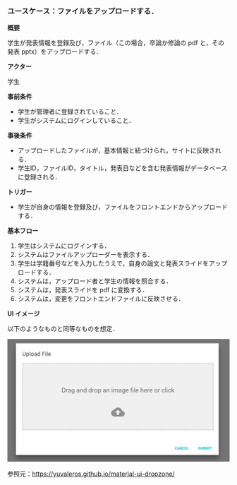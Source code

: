 ### ユースケース：ファイルをアップロードする．

**概要**

学生が発表情報を登録及び，ファイル（この場合，卒論か修論の pdf と，その発表 pptx）をアップロードする．

**アクター**

学生

**事前条件**

- 学生が管理者に登録されていること．
- 学生がシステムにログインしていること．

**事後条件**

- アップロードしたファイルが，基本情報と紐づけられ，サイトに反映される．
- 学生ID，ファイルID，タイトル，発表日などを含む発表情報がデータベースに登録される．

**トリガー**

- 学生が自身の情報を登録及び，ファイルをフロントエンドからアップロードする．

**基本フロー**

1. 学生はシステムにログインする．
2. システムはファイルアップローダーを表示する．
3. 学生は学籍番号などを入力したうえで，自身の論文と発表スライドをアップロードする．
4. システムは，アップロード者と学生の情報を照合する．
5. システムは，発表スライドを pdf に変換する．
6. システムは，変更をフロントエンドファイルに反映させる．

**UI イメージ**

以下のようなものと同等なものを想定．

![ファイルアップローダー](image/file_uploader.png)

参照元：https://yuvaleros.github.io/material-ui-dropzone/
